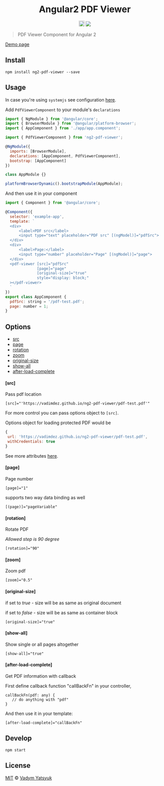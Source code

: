 <h1 align="center">Angular2 PDF Viewer</h1>
<p align="center">
  <a href="https://badge.fury.io/js/ng2-pdf-viewer"><img src="https://badge.fury.io/js/ng2-pdf-viewer.svg" alt="npm version" height="18"></a>
  <a href="https://david-dm.org/vadimdez/ng2-pdf-viewer" title="dependencies status"><img src="https://david-dm.org/vadimdez/ng2-pdf-viewer/status.svg"/></a>
</p>

> PDF Viewer Component for Angular 2

[Demo page](https://vadimdez.github.io/ng2-pdf-viewer/)

## Install

```
npm install ng2-pdf-viewer --save
```

## Usage

In case you're using ```systemjs``` see configuration [here](https://github.com/VadimDez/ng2-pdf-viewer/blob/master/SYSTEMJS.md).

Add ```PdfViewerComponent``` to your module's ```declarations```

```js
import { NgModule } from '@angular/core';
import { BrowserModule } from '@angular/platform-browser';
import { AppComponent } from './app/app.component';

import { PdfViewerComponent } from 'ng2-pdf-viewer';

@NgModule({
  imports: [BrowserModule],
  declarations: [AppComponent, PdfViewerComponent],
  bootstrap: [AppComponent]
})

class AppModule {}

platformBrowserDynamic().bootstrapModule(AppModule);
```

And then use it in your component

```js
import { Component } from '@angular/core';

@Component({
  selector: 'example-app',
  template: `
  <div>
      <label>PDF src</label>
      <input type="text" placeholder="PDF src" [(ngModel)]="pdfSrc">
  </div>
  <div>
      <label>Page:</label>
      <input type="number" placeholder="Page" [(ngModel)]="page">
  </div>
  <pdf-viewer [src]="pdfSrc" 
              [page]="page" 
              [original-size]="true" 
              style="display: block;"
  ></pdf-viewer>
  `
})
export class AppComponent {
  pdfSrc: string = '/pdf-test.pdf';
  page: number = 1;
}
```

## Options

* [src](#src)
* [page](#page)
* [rotation](#rotation)
* [zoom](#zoom)
* [original-size](#original-size)
* [show-all](#show-all)
* [after-load-complete](#after-load-complete)

#### [src]

Pass pdf location
 
```
[src]="'https://vadimdez.github.io/ng2-pdf-viewer/pdf-test.pdf'"
```

For more control you can pass options object to ```[src]```.

Options object for loading protected PDF would be
 
 ```js
 {
  url: 'https://vadimdez.github.io/ng2-pdf-viewer/pdf-test.pdf',
  withCredentials: true
 }
 ```
 
 See more attributes [here](https://github.com/mozilla/pdf.js/blob/master/src/display/api.js#L108-L132).


#### [page]
Page number

```
[page]="1"
```
supports two way data binding as well
```
[(page)]="pageVariable"
```

#### [rotation]
Rotate PDF

*Allowed step is 90 degree*
```
[rotation]="90"
```

#### [zoom]
Zoom pdf
```
[zoom]="0.5"
```

#### [original-size]

if set to *true* - size will be as same as original document

if set to *false* - size will be as same as container block

```
[original-size]="true"
```

#### [show-all]

Show single or all pages altogether

```
[show-all]="true"
```

#### [after-load-complete]

Get PDF information with callback

First define callback function "callBackFn" in your controller,
```
callBackFn(pdf: any) {
   // do anything with "pdf"
}
```

And then use it in your template:
``` 
[after-load-complete]="callBackFn"
```
## Develop
```
npm start
```

## License

[MIT](https://tldrlegal.com/license/mit-license) © [Vadym Yatsyuk](https://github.com/vadimdez)
